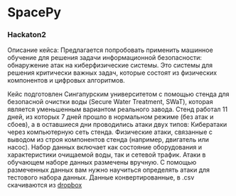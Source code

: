 # SpacePy
### Hackaton2
Описание кейса:
Предлагается попробовать применить машинное обучение для решения задачи информационной безопасности: обнаружение атак на киберфизические системы. Это системы для решения критически важных задач, которые состоят из физических компонентов и цифровых алгоритмов. 

Кейс подготовлен Сингапурским университетом c помощью стенда для безопасной очистки воды (Secure Water Treatment, SWaT), которая является уменьшенным вариантом реального завода. Стенд работал 11 дней, из которых 7 дней прошло в нормальном режиме (без атак и сбоев), а в оставшиеся дни проводились атаки двух типов:
Кибератаки через компьютерную сеть стенда.
Физические атаки, связанные с выводом из строя компонентов стенда (например, двигатель или насос).
Набор данных включает как состояние оборудования и характеристики очищаемой воды, так и сетевой трафик. Атаки в обучающем наборе данных размечены вручную. С помощью размеченных данных вам нужно научиться определять атаки для тестового набора данных.
Данные конвертированные, в .csv скачиваются из [dropbox](https://www.dropbox.com/s/bw7vcwdse226vr4/data.csv/ "data.csv") 
